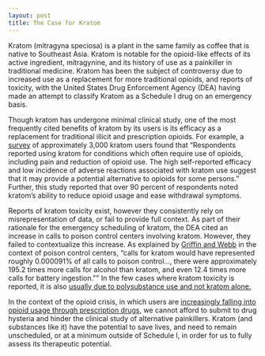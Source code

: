```yaml
---
layout: post
title: The Case for Kratom
---
```

Kratom (mitragyna speciosa) is a plant in the same family as coffee that is native to Southeast Asia. Kratom is notable for the opioid-like effects of its active ingredient, mitragynine, and its history of use as a painkiller in traditional medicine. Kratom has been the subject of controversy due to increased use as a replacement for more traditional opioids, and reports of toxicity, with the United States Drug Enforcement Agency (DEA) having made an attempt to classify Kratom as a Schedule I drug on an emergency basis.

Though kratom has undergone minimal clinical study, one of the most frequently cited benefits of kratom by its users is its efficacy as a replacement for traditional illicit and prescription opioids. For example, a [survey](https://www.sciencedirect.com/science/article/pii/S0376871619301966) of approximately 3,000 kratom users found that “Respondents reported using kratom for conditions which often require use of opioids, including pain and reduction of opioid use. The high self-reported efficacy and low incidence of adverse reactions associated with kratom use suggest that it may provide a potential alternative to opioids for some persons.” Further, this study reported that over 90 percent of respondents noted kratom’s ability to reduce opioid usage and ease withdrawal symptoms.

Reports of kratom toxicity exist, however they consistently rely on misrepresentation of data, or fail to provide full context. As part of their rationale for the emergency scheduling of kratom, the DEA cited an increase in calls to poison control centers involving kratom. However, they failed to contextualize this increase. As explained by [Griffin and Webb](https://www.tandfonline.com/doi/full/10.1080/02791072.2017.1371363) in the context of poison control centers, “calls for kratom would have represented roughly 0.000091% of all calls to poison control…, there were approximately 195.2 times more calls for alcohol than kratom, and even 12.4 times more calls for battery ingestion."" In the few cases where kratom toxicity is reported, it is also [usually due to polysubstance use and not kratom alone.](https://accpjournals.onlinelibrary.wiley.com/doi/full/10.1002/phar.2336)

In the context of the opioid crisis, in which users are [increasingly falling into opioid usage through prescription drugs](http://explore.bl.uk/primo_library/libweb/action/display.do?tabs=detailsTab&gathStatTab=true&ct=display&fn=search&doc=ETOCRN358424350&indx=1&recIds=ETOCRN358424350), we cannot afford to submit to drug hysteria and hinder the clinical study of alternative painkillers. Kratom (and substances like it) have the potential to save lives, and need to remain unscheduled, or at a minimum outside of Schedule I, in order for us to fully assess its therapeutic potential.
